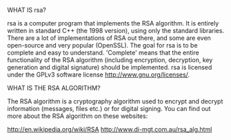 WHAT IS rsa?

rsa is a computer program that implements the RSA algorithm. It is entirely 
written in standard C++ (the 1998 version), using only the standard libraries. 
There are a lot of implementations of RSA out there, and some are even 
open-source and very popular (OpenSSL). The goal for rsa is to be complete and 
easy to understand. 'Complete' means that the entire functionality of the RSA 
algorithm (including encryption, decryption, key generation and digital 
signature) should be implemented. rsa is licensed under the GPLv3 software 
license <http://www.gnu.org/licenses/>. 

WHAT IS THE RSA ALGORITHM?

The RSA algorithm is a cryptography algorithm used to encrypt and decrypt 
information (messages, files etc.) or for digital signing. You can find out more
about the RSA algorithm on these websites: 

http://en.wikipedia.org/wiki/RSA
http://www.di-mgt.com.au/rsa_alg.html
